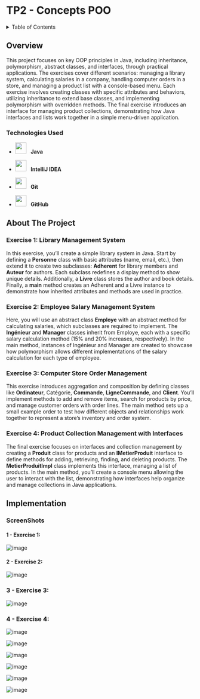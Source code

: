 # TP2 - Concepts POO
<details>
  <summary>Table of Contents</summary>
  <ol>
    <li>
      <a href="#about-the-project">Overview</a>
      <ul>
        <li><a href="#built-with">Technologies Used</a></li>
      </ul>
    </li>
    <li>
      <a href="#about-the-project">About The Project</a>
      <ul>
        <li><a href="#built-with">Exercise 1 </a></li>
        <li><a href="#built-with">Exercise 2 </a></li>
        <li><a href="#built-with">Exercise 3 </a></li>
        <li><a href="#built-with">Exercise 4 </a></li>
      </ul>
    </li>
    <li>
      <a href="#getting-started">Implementation</a>
      <ul>
        <li><a href="#prerequisites">Screenshots</a></li>
      </ul>
    </li>
   
    
  </ol>
</details>

## Overview
This project focuses on key OOP principles in Java, including inheritance, polymorphism, abstract classes, and interfaces, through practical applications. The exercises cover different scenarios: managing a library system, calculating salaries in a company, handling computer orders in a store, and managing a product list with a console-based menu. Each exercise involves creating classes with specific attributes and behaviors, utilizing inheritance to extend base classes, and implementing polymorphism with overridden methods. The final exercise introduces an interface for managing product collections, demonstrating how Java interfaces and lists work together in a simple menu-driven application.

### Technologies Used

- <img src="https://upload.wikimedia.org/wikipedia/en/3/30/Java_programming_language_logo.svg" width="30" height="30"/> &nbsp;&nbsp;**Java**
- <img src="https://resources.jetbrains.com/storage/products/company/brand/logos/IntelliJ_IDEA_icon.svg" width="30" height="30"/> &nbsp;&nbsp;**IntelliJ IDEA**

- <img src="https://git-scm.com/images/logos/downloads/Git-Icon-1788C.png" width="30" height="30"/> &nbsp;&nbsp;**Git**
- <img src="https://github.githubassets.com/images/modules/logos_page/GitHub-Mark.png" width="30" height="30"/> &nbsp;&nbsp;**GitHub**

## About The Project
### Exercise 1: Library Management System
In this exercise, you’ll create a simple library system in Java. Start by defining a **Personne** class with basic attributes (name, email, etc.), then extend it to create two subclasses: **Adherent** for library members and **Auteur** for authors. Each subclass redefines a display method to show unique details. Additionally, a **Livre**  class stores the author and book details. Finally, a **main** method creates an Adherent and a Livre instance to demonstrate how inherited attributes and methods are used in practice.
### Exercise 2: Employee Salary Management System
Here, you will use an abstract class **Employe** with an abstract method for calculating salaries, which subclasses are required to implement. The **Ingénieur** and **Manager** classes inherit from Employe, each with a specific salary calculation method (15% and 20% increases, respectively). In the main method, instances of Ingénieur and Manager are created to showcase how polymorphism allows different implementations of the salary calculation for each type of employee.
### Exercise 3: Computer Store Order Management
This exercise introduces aggregation and composition by defining classes like **Ordinateur**, Catégorie, **Commande**, **LigneCommande**, and **Client**. You’ll implement methods to add and remove items, search for products by price, and manage customer orders with order lines. The main method sets up a small example order to test how different objects and relationships work together to represent a store’s inventory and order system.
### Exercise 4: Product Collection Management with Interfaces
The final exercise focuses on interfaces and collection management by creating a **Produit** class for products and an **IMetierProduit** interface to define methods for adding, retrieving, finding, and deleting products. The **MetierProduitImpl** class implements this interface, managing a list of products. In the main method, you’ll create a console menu allowing the user to interact with the list, demonstrating how interfaces help organize and manage collections in Java applications.

## Implementation
  ### ScreenShots
  #### 1 - Exercise 1:
  ![image](https://github.com/user-attachments/assets/0d2e99f8-12fd-4e84-a2c8-a2b5bb4faf23)
  
  #### 2 - Exercise 2:
  ![image](https://github.com/user-attachments/assets/034f49fe-9820-4469-838b-f52bee72f5ce)
  ### 3 - Exercise 3:
  ![image](https://github.com/user-attachments/assets/939cfa12-0c77-4fe9-aa08-bb4917e94ae7)
  
  ### 4 - Exercise 4:
  ![image](https://github.com/user-attachments/assets/cacd0487-fa16-4832-bac4-047c2107a18a)
  
  ![image](https://github.com/user-attachments/assets/2a1ab147-89a8-4e46-9788-67e14a15effc)
  
  ![image](https://github.com/user-attachments/assets/1e960174-df09-4aed-99cf-416278ead084)
  
  ![image](https://github.com/user-attachments/assets/b81ed730-264b-415b-b62e-0489b1f962bb)
  
  ![image](https://github.com/user-attachments/assets/8244c2c6-9a3f-4778-ad1a-4524e8ae18e9)
  
  ![image](https://github.com/user-attachments/assets/3d96a9a0-11ae-47fc-b9be-da507dfcd506)
  








